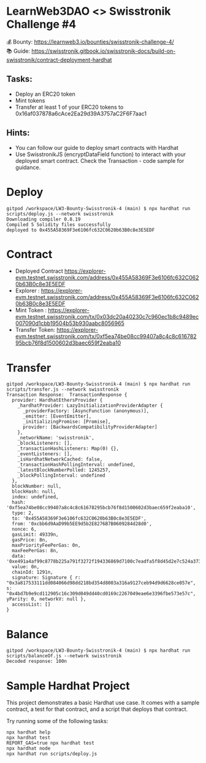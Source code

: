  
# LearnWeb3DAO <> Swisstronik Challenge #4   

💰 Bounty: https://learnweb3.io/bounties/swisstronik-challenge-4/   
📚 Guide: https://swisstronik.gitbook.io/swisstronik-docs/build-on-swisstronik/contract-deployment-hardhat    

## Tasks:
- Deploy an ERC20 token   
- Mint tokens   
- Transfer at least 1 of your ERC20 tokens to 0x16af037878a6cAce2Ea29d39A3757aC2F6F7aac1   

## Hints:
- You can follow our guide to deploy smart contracts with Hardhat   
- Use SwisstronikJS (encryptDataField function) to interact with your deployed smart contract. Check the Transaction - code sample for guidance.     

# Deploy   

```shell
gitpod /workspace/LW3-Bounty-Swisstronik-4 (main) $ npx hardhat run scripts/deploy.js --network swisstronik
Downloading compiler 0.8.19
Compiled 5 Solidity files successfully
deployed to 0x455A58369F3e6106fc632C0620b63B0c8e3E5EDF
```   
# Contract   

- Deployed Contract https://explorer-evm.testnet.swisstronik.com/address/0x455A58369F3e6106fc632C0620b63B0c8e3E5EDF   
- Explorer : https://explorer-evm.testnet.swisstronik.com/address/0x455A58369F3e6106fc632C0620b63B0c8e3E5EDF   
- Mint Token : https://explorer-evm.testnet.swisstronik.com/tx/0x03dc20a40230c7c960ec1b8c9489ec007090d1cbb19504b53b930aabc8056965   
- Transfer Token: https://explorer-evm.testnet.swisstronik.com/tx/0xf5ea74be08cc99407a8c4c8c61678295bcb76f8d1500602d3baec659f2eaba10   

# Transfer   

```shell
gitpod /workspace/LW3-Bounty-Swisstronik-4 (main) $ npx hardhat run scripts/transfer.js --network swisstronik
Transaction Response:  TransactionResponse {
  provider: HardhatEthersProvider {
    _hardhatProvider: LazyInitializationProviderAdapter {
      _providerFactory: [AsyncFunction (anonymous)],
      _emitter: [EventEmitter],
      _initializingPromise: [Promise],
      provider: [BackwardsCompatibilityProviderAdapter]
    },
    _networkName: 'swisstronik',
    _blockListeners: [],
    _transactionHashListeners: Map(0) {},
    _eventListeners: [],
    _isHardhatNetworkCached: false,
    _transactionHashPollingInterval: undefined,
    _latestBlockNumberPolled: 1245257,
    _blockPollingInterval: undefined
  },
  blockNumber: null,
  blockHash: null,
  index: undefined,
  hash: '0xf5ea74be08cc99407a8c4c8c61678295bcb76f8d1500602d3baec659f2eaba10',
  type: 2,
  to: '0x455A58369F3e6106fc632C0620b63B0c8e3E5EDF',
  from: '0xcbb6d9AaD99b5EE9d5b2E8276B7B0609284d28d0',
  nonce: 6,
  gasLimit: 49339n,
  gasPrice: 8n,
  maxPriorityFeePerGas: 0n,
  maxFeePerGas: 8n,
  data: '0xe491a4af99c8778b225a791f3272f194336869d7100c7eadfa5f8d45d2e7c524a37365f8e5d2b5e276a98843a3be4dda84ac4141a991efb26b91cadee475f57669266ca7f098c3e22e86f892116a460d86f6c960d293de118e133370b4c166205fb97c0af13909afa196650986ddaae1f83073d20bd8e4090d3106aadaef6eb1e2b91bc5c9f8ac28ab97d65d2b956f2c92ec41',
  value: 0n,
  chainId: 1291n,
  signature: Signature { r: "0x3a817533111dd084066d98dd218bd354d8003a316a9127ceb94d9d6628ce057e", s: "0x4bd7b9e9cd112905c16c309d049dd40cd0169c2267049eae6e3396fbe573e57c", yParity: 0, networkV: null },
  accessList: []
}
```   

# Balance   

```shell
gitpod /workspace/LW3-Bounty-Swisstronik-4 (main) $ npx hardhat run scripts/balanceOf.js --network swisstronik
Decoded response: 100n
```   

# Sample Hardhat Project

This project demonstrates a basic Hardhat use case. It comes with a sample contract, a test for that contract, and a script that deploys that contract.

Try running some of the following tasks:

```shell
npx hardhat help
npx hardhat test
REPORT_GAS=true npx hardhat test
npx hardhat node
npx hardhat run scripts/deploy.js
```  